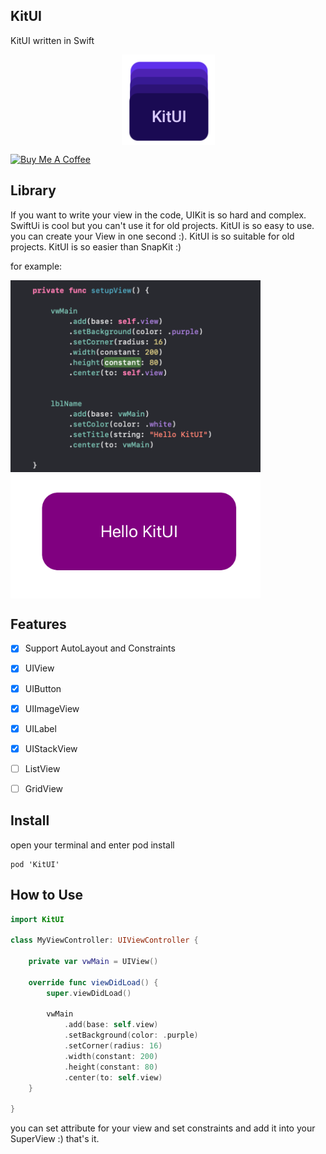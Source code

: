 ## KitUI

 KitUI written in Swift
 
<p align="center">
 <img src="/screenshots/logo.png" align="center"  />
</p>

<a href="https://buymeacoffee.com/farhadpublw" target="_blank">
    <img src="https://cdn.buymeacoffee.com/buttons/v2/default-yellow.png" alt="Buy Me A Coffee" style="height: 60px !important;width: 217px !important;">
</a>

## Library
If you want to write your view in the code, UIKit is so hard and complex. SwiftUi is cool but you can't use it for old projects.
KitUI is so easy to use. you can create your View in one second :). KitUI is so suitable for old projects.
KitUI is so easier than SnapKit :)

for example:

<p>
 <img src="/screenshots/screenshot2.png" align="center" width="400"  max-width="80%"  />
 <img src="/screenshots/screenshot1.png" align="center" width="400"  max-width="80%"  />

</p>

## Features

- [x] Support AutoLayout and Constraints
- [x] UIView
- [x] UIButton
- [x] UIImageView
- [x] UILabel
- [x] UIStackView
- [ ] ListView
- [ ] GridView


## Install

open your terminal and enter pod install

```
pod 'KitUI'
```

## How to Use

```swift
import KitUI

class MyViewController: UIViewController {

    private var vwMain = UIView()

    override func viewDidLoad() {
        super.viewDidLoad()

        vwMain
            .add(base: self.view)
            .setBackground(color: .purple)
            .setCorner(radius: 16)
            .width(constant: 200)
            .height(constant: 80)
            .center(to: self.view)
    }

}
```

you can set attribute for your view and set constraints and add it into your SuperView :) that's it.
